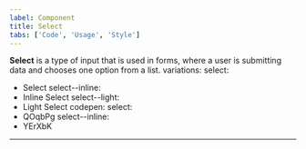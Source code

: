 ```yaml
---
label: Component
title: Select
tabs: ['Code', 'Usage', 'Style']
---
```


<page-intro>**Select** is a type of input that is used in forms, where a user is submitting data and chooses one option from a list.</page-intro>
variations:
  select:
  - Select
  select--inline:
  - Inline Select
  select--light:
  - Light Select
codepen:
  select:
  - QOqbPg
  select--inline:
  - YErXbK
---
